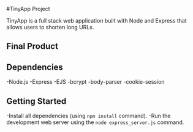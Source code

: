 #TinyApp Project

TinyApp is a full stack web application built with Node and Express that allows users to shorten long URLs.

## Final Product

## Dependencies

-Node.js
-Express
-EJS
-bcrypt
-body-parser
-cookie-session

## Getting Started

-Install all dependencies (using `npm install` command).
-Run the development web server using the `node express_server.js` command.